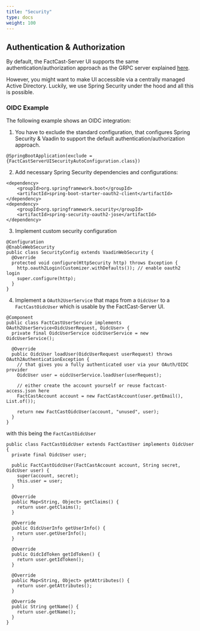 ```yaml
---
title: "Security"
type: docs
weight: 100
---
```


## Authentication & Authorization

By default, the FactCast-Server UI supports the same authentication/authorization approach as the GRPC server
explained [here](/setup/security/).

However, you might want to make UI accessible via a centrally managed Active Directory. Luckily, we use Spring Security
under the hood and all this is possible.

### OIDC Example

The following example shows an OIDC integration:

1. You have to exclude the standard configuration, that configures Spring Security & Vaadin to support the default
   authentication/authorization approach.

```
@SpringBootApplication(exclude = {FactCastServerUISecurityAutoConfiguration.class})
```

2. Add necessary Spring Security dependencies and configurations:

```
<dependency>
    <groupId>org.springframework.boot</groupId>
    <artifactId>spring-boot-starter-oauth2-client</artifactId>
</dependency>
<dependency>
    <groupId>org.springframework.security</groupId>
    <artifactId>spring-security-oauth2-jose</artifactId>
</dependency>
```

3. Implement custom security configuration

```
@Configuration
@EnableWebSecurity
public class SecurityConfig extends VaadinWebSecurity {
  @Override
  protected void configure(HttpSecurity http) throws Exception {
    http.oauth2Login(Customizer.withDefaults()); // enable oauth2 login
    super.configure(http);
  }
}
```

4. Implement a `OAuth2UserService` that maps from a `OidcUser` to a `FactCastOidcUser` which is usable by the
   FactCast-Server UI.

```
@Component
public class FactCastUserService implements OAuth2UserService<OidcUserRequest, OidcUser> {
  private final OidcUserService oidcUserService = new OidcUserService();

  @Override
  public OidcUser loadUser(OidcUserRequest userRequest) throws OAuth2AuthenticationException {
    // that gives you a fully authenticated user via your OAuth/OIDC provider
    OidcUser user = oidcUserService.loadUser(userRequest);

    // either create the account yourself or reuse factcast-access.json here
    FactCastAccount account = new FactCastAccount(user.getEmail(), List.of());

    return new FactCastOidcUser(account, "unused", user);
  }
}
```

with this being the `FactCastOidcUser`

```
public class FactCastOidcUser extends FactCastUser implements OidcUser {
  private final OidcUser user;

  public FactCastOidcUser(FactCastAccount account, String secret, OidcUser user) {
    super(account, secret);
    this.user = user;
  }

  @Override
  public Map<String, Object> getClaims() {
    return user.getClaims();
  }

  @Override
  public OidcUserInfo getUserInfo() {
    return user.getUserInfo();
  }

  @Override
  public OidcIdToken getIdToken() {
    return user.getIdToken();
  }

  @Override
  public Map<String, Object> getAttributes() {
    return user.getAttributes();
  }

  @Override
  public String getName() {
    return user.getName();
  }
}
```
